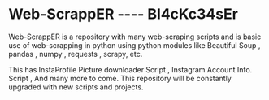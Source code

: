 # Web-ScrappER ---- Bl4cKc34sEr

Web-ScrappER is a repository with many web-scraping scripts and is basic use of web-scrapping in python using python modules like Beautiful Soup , pandas , numpy , requests , scrapy, etc.

This has InstaProfile Picture downloader Script , Instagram Account Info. Script , And many more to come.
This repository will be constantly upgraded with new scripts and projects.
